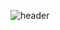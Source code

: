 ![header](https://capsule-render.vercel.app/api?type=waving&color=auto&height=320&section=header&text=Hi%20there&fontSize=90&animation=fadeIn&fontAlignY=38&desc=Welcome%20to%20my%20or%20basement&descAlignY=51&descAlign=62)
